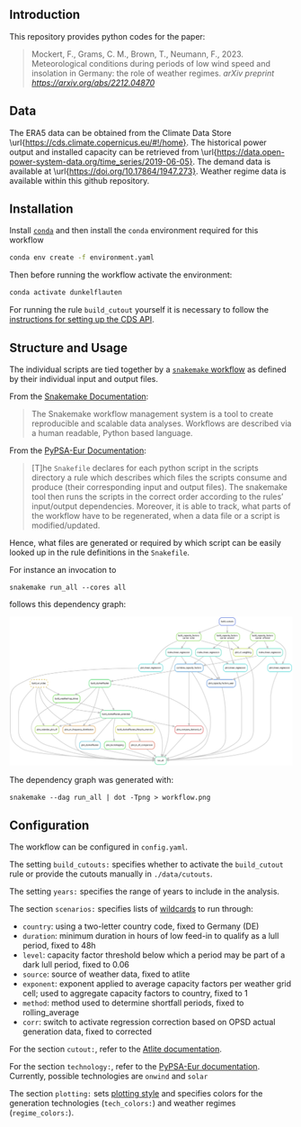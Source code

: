 ## Introduction

This repository provides python codes for the paper:

> Mockert, F., Grams, C. M., Brown, T., Neumann, F., 2023. Meteorological conditions during periods of low wind speed and insolation in Germany: the role of weather regimes. *arXiv preprint https://arxiv.org/abs/2212.04870*

## Data
The ERA5 data can be obtained from the Climate Data Store \url{https://cds.climate.copernicus.eu/#!/home}. 
The historical power output and installed capacity can be retrieved from \url{https://data.open-power-system-data.org/time_series/2019-06-05}. 
The demand data is available at \url{https://doi.org/10.17864/1947.273}.
Weather regime data is available within this github repository.

## Installation

Install [`conda`](https://docs.conda.io/en/latest/miniconda.html) and then install the `conda` environment required for this workflow

```bash
conda env create -f environment.yaml
```

Then before running the workflow activate the environment:

```bash
conda activate dunkelflauten
```

For running the rule `build_cutout` yourself it is necessary to follow the [instructions for setting up the CDS API](https://cds.climate.copernicus.eu/api-how-to).

## Structure and Usage

The individual scripts are tied together by a [`snakemake` workflow](https://snakemake.readthedocs.io/en/stable/) as defined by their individual input and output files.

From the [Snakemake Documentation](https://snakemake.readthedocs.io/en/stable/):

> The Snakemake workflow management system is a tool to create reproducible and scalable data analyses. Workflows are described via a human readable, Python based language.

From the [PyPSA-Eur Documentation](https://pypsa-eur.readthedocs.io/en/latest/introduction.html):

> [T]he `Snakefile` declares for each python script in the scripts directory a rule which describes which files the scripts consume and produce (their corresponding input and output files). The snakemake tool then runs the scripts in the correct order according to the rules’ input/output dependencies. Moreover, it is able to track, what parts of the workflow have to be regenerated, when a data file or a script is modified/updated.

Hence, what files are generated or required by which script can be easily looked up in the rule definitions in the `Snakefile`.

For instance an invocation to

```
snakemake run_all --cores all
```

follows this dependency graph:

![dependency graph](workflow.png)

The dependency graph was generated with:

```
snakemake --dag run_all | dot -Tpng > workflow.png
```

## Configuration

The workflow can be configured in `config.yaml`.

The setting `build_cutouts:` specifies whether to activate the `build_cutout` rule or provide the cutouts manually in `./data/cutouts`.

The setting `years:` specifies the range of years to include in the analysis.

The section `scenarios:` specifies lists of [wildcards](https://snakemake.readthedocs.io/en/stable/snakefiles/rules.html#wildcards) to run through:

- `country`: using a two-letter country code, fixed to Germany (DE)
- `duration`: minimum duration in hours of low feed-in to qualify as a lull period, fixed to 48h
- `level`: capacity factor threshold below which a period may be part of a dark lull period, fixed to 0.06
- `source`: source of weather data, fixed to atlite
- `exponent`: exponent applied to average capacity factors per weather grid cell; used to aggregate capacity factors to country, fixed to 1
- `method`: method used to determine shortfall periods, fixed to rolling_average
- `corr`: switch to activate regression correction based on OPSD actual generation data, fixed to corrected

For the section `cutout:`, refer to the [Atlite documentation](https://atlite.readthedocs.io/en/latest/examples/create_cutout.html).

For the section `technology:`, refer to the [PyPSA-Eur documentation](https://pypsa-eur.readthedocs.io/en/latest/configuration.html#renewable). Currently, possible technologies are `onwind` and `solar`

The section `plotting:` sets [plotting style](https://matplotlib.org/3.1.1/gallery/style_sheets/style_sheets_reference.html) and specifies colors for the generation technologies (`tech_colors:`) and weather regimes (`regime_colors:`).
